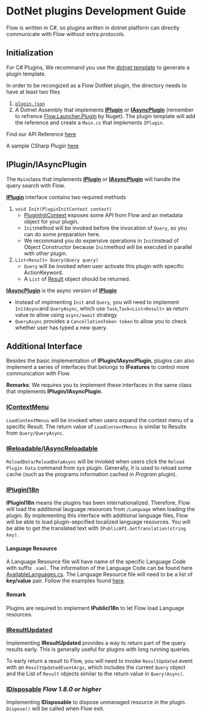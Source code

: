 # DotNet plugins Development Guide

Flow is written in C#, so plugins written in dotnet platform can directly communicate with Flow without extra protocols.

## Initialization

For C# Plugins, We recommand you use the [dotnet template](https://github.com/Flow-Launcher/dotnet-template) to generate a plugin template.

In order to be recongized as a Flow DotNet plugin, the directory needs to have at least two files
1. [`plugin.json`](plugin.json.md)
2. A Dotnet Assembly that implements **[IPlugin](API-Reference/Flow.Launcher.Plugin/iplugin.md)** or **[IAsyncPlugin](API-Reference/Flow.Launcher.Plugin/iasyncplugin.md)** (remember to refrence [Flow.Launcher.Plugin](https://www.nuget.org/packages/Flow.Launcher.Plugin/) by Nuget). The plugin template will add the reference and create  a `Main.cs` that implements `IPlugin`.

Find our API Reference [here](API-Reference/)


A sample CSharp Plugin [here](https://github.com/Flow-Launcher/plugin-samples) 

## IPlugin/IAsyncPlugin

The `Main`class that implements **[IPlugin](API-Reference/Flow.Launcher.Plugin/iplugin.md)** or **[IAsyncPlugin](API-Reference/Flow.Launcher.Plugin/iasyncplugin.md)** will handle the query search with Flow.

**[IPlugin](API-Reference/Flow.Launcher.Plugin/iplugin.md)** interface contains two required methods
1. `void Init(PluginInitContext context)`
    - [PluginInitContext](https://github.com/Flow-Launcher/Flow.Launcher/blob/master/API-Reference/Flow.Launcher.Plugin/PluginInitContext.cs) exposes some API from Flow and an metadata object for your plugin. 
    - `Init`method will be invoked before the invocation of `Query`, so you can do some preparation here. 
    - We recommand you do expensive operations in `Init`instead of Object Constructor because `Init`method will be executed in parallel with other plugin.
2. `List<Result> Query(Query query)`
    - `Query` will be invoked when user activate this plugin with specific ActionKeyword.
    - A `List` of [Result](/API-Reference/Flow.Launcher.Plugin/result.md) object should be returned.
 
 **[IAsyncPlugin](API-Reference/Flow.Launcher.Plugin/iasyncplugin.md)** is the async version of **[IPlugin](API-Reference/Flow.Launcher.Plugin/iplugin.md)**
 - Instead of implmenting `Init` and `Query`, you will need to implement `InitAsync`and `QueryAsync`, which use `Task`,`Task<List<Result>` as return value to allow  using `async/await` strategy
 - `QueryAsync` provides a `CancellationToken token` to allow you to check whether user has typed a new query.


## Additional Interface

Besides the basic implementation of **IPlugin/IAsyncPlugin**, plugins can also implement a series of interfaces that belongs to **IFeatures** to control more communication with Flow. 

**Remarks**: We requires you to implement these interfaces in the same class that implements **IPlugin/IAsyncPlugin**.

### [IContextMenu](API-Reference/Flow.Launcher.Plugin/icontextmenu.md)

`LoadContextMenus` will be invoked when users expand the context menu of a specific Result. 
The return value of `LoadContextMenus` is similar to Results from `Query/QueryAsync`.

### [IReloadable](API-Reference/Flow.Launcher.Plugin/ireloadable.md)/[IAsyncReloadable](API-Reference/Flow.Launcher.Plugin/iasyncreloadable.md)

`ReloadData/ReloadDataAsync` will be invoked when users click the `Reload Plugin Data` command from _sys_ plugin. Generally, it is used to reload some cache (such as the programs information cached in _Program_ plugin).

### [IPluginI18n](/API-Reference/Flow.Launcher.Plugin/iplugini18n.md)

**IPluginI18n** means the plugins has been internationalized. Therefore, Flow will load the additional lauguage resources from `/Language` when loading the plugin.
By implementing this interface with additional language files, Flow will be able to load plugin-sepcified localized language resources. You will be able to get the translated text with `IPublicAPI.GetTranslation(string key)`.

#### Language Resource

A Language Resource file will have name of the specific Language Code with suffix `.xaml`. The information of the Language Code can be found here [AvailableLanguages.cs](https://github.com/Flow-Launcher/Flow.Launcher/blob/dev/Flow.Launcher.Core/Resource/AvailableLanguages.cs).
The Language Resource file will need to be a list of **key/value** pair. Follow the examples found [here](https://github.com/Flow-Launcher/Flow.Launcher/blob/dev/Flow.Launcher/Languages/en.xaml).

#### Remark

Plugins are required to implement **IPublicI18n** to let Flow load Language resources.
 
### [IResultUpdated](API-Reference/Flow.Launcher.Plugin/iresultupdated.md)


Implementing **IResultUpdated** provides a way to return part of the query results early. This is generally useful for plugins with long running queries.

To early return a result to Flow, you will need to invoke `ResultUpdated` event with an `ResultUpdatedEventArgs`, which includes the current `Query` object and the List of `Result` objects similar to the return value in `Query(Async)`.

### [IDisposable](https://docs.microsoft.com/en-us/dotnet/api/system.idisposable) *Flow 1.8.0 or higher*

Implementing **IDisposable** to dispose unmanaged resource in the plugin. `Dispose()` will be called when Flow exit.